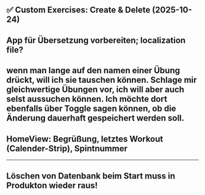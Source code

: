 ✅ Custom Exercises: Create & Delete (2025-10-24)
-----
App für Übersetzung vorbereiten; localization file?
-----
wenn man lange auf den namen einer Übung drückt, will ich sie tauschen können. Schlage mir gleichwertige Übungen vor, ich will aber auch selst aussuchen können. Ich möchte dort ebenfalls über Toggle sagen können, ob die Änderung dauerhaft gespeichert werden soll.
-----
HomeView: Begrüßung, letztes Workout (Calender-Strip), Spintnummer
----

-----





Löschen von Datenbank beim Start muss in Produkton wieder raus!
----
